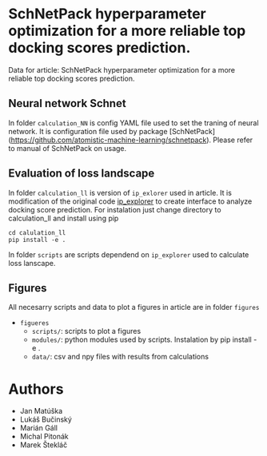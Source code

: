 # SchNetPack hyperparameter optimization for a more reliable top docking scores prediction.
Data for article: SchNetPack hyperparameter optimization for a more reliable top docking scores prediction.

## Neural network Schnet

In folder `calculation_NN` is config YAML file used to set the traning of neural network. It is configuration file used by package [SchNetPack] (https://github.com/atomistic-machine-learning/schnetpack). Please refer to manual of SchNetPack on usage.

## Evaluation of loss landscape

In folder `calculation_ll` is version of `ip_exlorer` used in article. It is modification of the original code [ip_explorer](https://github.com/jvita/data_efficiency_in_IAPS.git)
to create interface to analyze docking score prediction.
For instalation just change directory to calculation_ll and install using pip
```
cd calulation_ll
pip install -e .
```
In folder `scripts` are scripts dependend on `ip_explorer` used to calculate loss lanscape.

## Figures

All necesarry scripts and data to plot a figures in article are in folder `figures`
* `figueres`
    * `scripts/`: scripts to plot a figures
    * `modules/`: python modules used by scripts. Instalation by pip install -e .
    * `data/`: csv and npy files with results from calculations
    
# Authors
* Jan Matúška
* Lukáš Bučinský
* Marián Gáll
* Michal Pitonák
* Marek Štekláč


